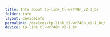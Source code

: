 ```yaml
---
title: Info about tp-link_tl-wr740n_v2-1_br
folder: info
layout: deviceinfo
permalink: /devices/tp-link_tl-wr740n_v2-1_br/
device: tp-link_tl-wr740n_v2-1_br
---
```

